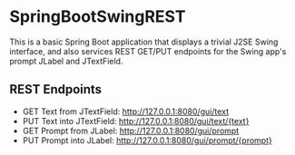 # SpringBootSwingREST
This is a basic Spring Boot application that displays a trivial J2SE Swing interface, and also services REST GET/PUT endpoints for the Swing app's prompt JLabel and JTextField.

 ## REST Endpoints
 - GET Text from JTextField: http://127.0.0.1:8080/gui/text
 - PUT Text into JTextField: http://127.0.0.1:8080/gui/text/{text}
 - GET Prompt from JLabel: http://127.0.0.1:8080/gui/prompt
 - PUT Prompt into JLabel: http://127.0.0.1:8080/gui/prompt/{prompt}
